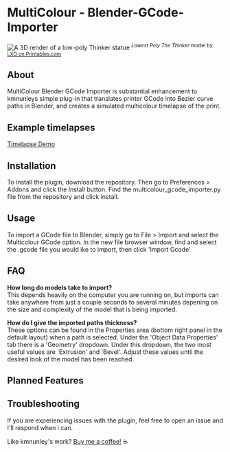 # MultiColour - Blender-GCode-Importer

![A 3D render of a low-poly Thinker statue](/images/low_poly_thinker.png)
<sup>*Lowest Poly The Thinker* model by [LXO on Printables.com](https://www.printables.com/model/1165-lowest-poly-the-thinker)</sup>

## About

MultiColour Blender GCode Importer is substantial enhancement to kmnunleys simple plug-in that translates printer GCode into Bezier curve paths in Blender, and creates a simulated multicolour timelapse of the print.

## Example timelapses
[Timelapse Demo](https://youtu.be/28RHWP2CYZw?si=LybDFLo7hO7BbCez)


## Installation
To install the plugin, download the repository. Then go to Preferences > Addons and click the Install button. Find the multicolour_gcode_importer.py file from the repository and click install.

## Usage
To import a GCode file to Blender, simply go to File > Import and select the Multicolour GCode option. In the new file browser window, find and select the .gcode file you would ike to import, then click 'Import Gcode'

## FAQ
**How long do models take to import?**<br>
This depends heavily on the computer you are running on, but imports can take anywhere from just a couple seconds to several minutes depening on the size and complexity of the model that is being imported.

**How do I give the imported paths thickness?**<br>
These options can be found in the Properties area (bottom right panel in the default layout) when a path is selected. Under the 'Object Data Properties' tab there is a 'Geometry' dropdown. Under this dropdown, the two most useful values are 'Extrusion' and 'Bevel'. Adjust these values until the desired look of the model has been reached.

## Planned Features


## Troubleshooting
If you are experiencing issues with the plugin, feel free to open an issue and I'll respond when i can.


Like kmnunley's work?
[Buy me a coffee!](https://www.buymeacoffee.com/kmnunley) :coffee:
